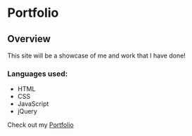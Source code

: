 # Portfolio

## Overview
This site will be a showcase of me and work that I have done!

### Languages used:

* HTML
* CSS
* JavaScript
* jQuery

Check out my [Portfolio](https://melaniejindali.github.io/MJ-Portfolio/)
